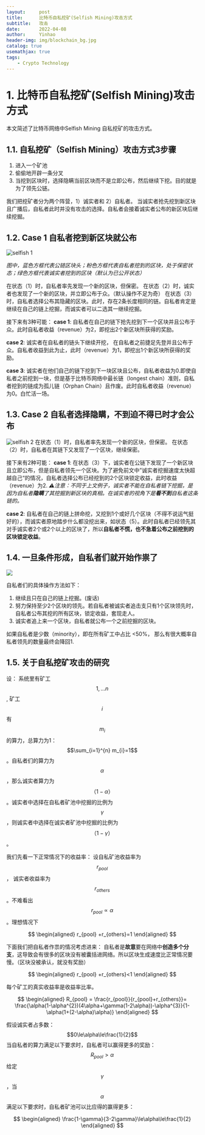 ```yaml
---
layout:     post
title:      比特币自私挖矿(Selfish Mining)攻击方式
subtitle:   攻击
date:       2022-04-08
author:     Yinhao
header-img: img/blockchain_bg.jpg
catalog: true
usemathjax: true
tags:
    - Crypto Technology
---
```


# 1. 比特币自私挖矿(Selfish Mining)攻击方式
本文简述了比特币网络中Selfish Mining 自私挖矿的攻击方式。

## 1.1. 自私挖矿（Selfish Mining）攻击方式3步骤
1. 进入一个矿池
2. 偷偷地开辟一条分叉
3. 当挖到区块时，选择隐瞒当前区块而不是立即公布，然后继续下挖。目的就是为了领先公链。


我们把挖矿者分为两个阵营，1）诚实者和 2）自私者。
当诚实者抢先挖到新区块且广播后，自私者此时并没有攻击的选择。自私者会接着诚实者公布的新区块后继续挖掘。

## 1.2. Case 1 自私者挖到新区块就公布
![selfish 1](https://github.com/YinhaoDeng/yinhao.github.io/blob/master/img/Selfish_case1.png?raw=true)

*图中，蓝色方框代表公链区块头；粉色方框代表自私者挖到的区块，处于保密状态；绿色方框代表诚实者挖到的区块（默认为已公开状态）*

在状态（1）时，自私者率先发现一个新的区块，但保密。
在状态（2）时，诚实者也发现了一个新的区块，并立即公布于众。（默认操作不足为奇）
在状态（3）时，自私者选择公布其隐藏的区块。此时，存在2条长度相同的链。自私者肯定是继续在自己的链上挖掘，而诚实者可以二选其一继续挖掘。

接下来有3种可能：
**case 1**: 自私者在自己的链下抢先挖到下一个区块并且公布于众。此时自私者收益（revenue）为2，即挖出2个新区块所获得的奖励。

**case 2**: 诚实者在自私者的链头下继续开挖， 在自私者之前捷足先登并且公布于众。自私者收益到此为止，此时（revenue）为1，即挖出1个新区块所获得的奖励。

**case 3**: 诚实者在他们自己的链下挖到下一块区块且公布，自私者收益为0.即使自私者之前挖到一块，但是基于比特币网络中最长链（longest chain）准则，自私者挖到的链成为孤儿链（Orphan Chain）且作废。此时自私者收益（revenue）为0。白忙活一场。


## 1.3. Case 2 自私者选择隐瞒，不到迫不得已时才会公布
![selfish 2](https://github.com/YinhaoDeng/yinhao.github.io/blob/master/img/Selfish_case2.png?raw=true)
在状态（1）时，自私者率先发现一个新的区块，但保密。
在状态（2）时，自私者在其链下又发现了一个区块，继续保密。

接下来有2种可能：
**case 1**: 在状态（3）下，诚实者在公链下发现了一个新区块且立即公布，但是自私者领先一个区块。为了避免前文中”诚实者挖掘速度太快超越自己“的情况，自私者选择公布已经挖到的2个区块锁定收益，此时收益（revenue）为2.
*⚠️注意：不同于上文例子，诚实者不能在自私者链下挖掘，是因为自私者**隐瞒**了其挖掘到新区块的真相。在诚实者的视角下是**看不到**自私者这条链的。*

**case 2**: 自私者在自己的链上拼命挖，又挖到1个或好几个区块（不得不说运气挺好的），而诚实者原地踏步什么都没挖出来，如状态（5）。此时自私者已经领先其对手诚实者2个或2个以上的区块了，所以**自私者不慌，也不急着公布之前挖到的区块锁定收益**。


## 1.4. 一旦条件形成，自私者们就开始作祟了
![](https://github.com/YinhaoDeng/yinhao.github.io/blob/master/img/Selfish_attack.png?raw=true)

自私者们的具体操作方法如下：
1. 继续且只在自己的链上挖掘。(废话)
2. 努力保持至少2个区块的领先。若自私者被诚实者追击支只有1个区块领先时，自私者公布其挖的所有区块，锁定收益，套现走人。
3. 诚实者追上来一个区块，自私者就公布一个之前挖掘的区块。

如果自私者是少数（minority），即在所有矿工中占比 <50%， 那么有很大概率自私者领先的数量最终会降回1.


## 1.5. 关于自私挖矿攻击的研究
设：
系统里有矿工 $$1,...n$$, 矿工 $$i$$ 有$$m_{i}$$的算力，总算力为1：$$\sum_{i=1}^{n} m_{i}=1$$。自私者们的算力为$$\alpha$$，那么诚实者算力为$$（1-\alpha）$$。诚实者中选择在自私者矿池中挖掘的比例为$$\gamma$$，则诚实者中选择在诚实者矿池中挖掘的比例为$$（1-\gamma）$$。

我们先看一下正常情况下的收益率：
设自私矿池收益率为$$r_{pool}$$， 诚实者收益率为$$r_{others}$$。不难看出 $$r_{pool} \propto \alpha$$。理想情况下

$$
\begin{aligned}
  r_{pool} +r_{others}=1
\end{aligned}
$$

下面我们把自私者作祟的情况考虑进来：
自私者是**故意**要在网络中**创造多个分支**，这导致会有很多的区块没有被囊括进网络。所以区块生成速度比正常情况要慢。（区块没被承认，就没有奖励）

$$
\begin{aligned}
  r_{pool} +r_{others}<1
\end{aligned}
$$


每个矿工的真实收益率是收益率比率。

$$
\begin{aligned}
  R_{pool} = \frac{r_{pool}}{r_{pool}+r_{others}}= \frac{\alpha(1-\alpha^{2})(4\alpha+\gamma(1-2\alpha))-\alpha^{3}}{1-\alpha(1+(2-\alpha)\alpha)}
\end{aligned}
$$


假设诚实者占多数： 
$$0\le\alpha\le\frac{1}{2}$$
当自私者的算力满足以下要求时，自私者可以赢得更多的奖励： 
$$R_{pool}>\alpha$$
给定$$\gamma$$，当$$\alpha$$满足以下要求时，自私者矿池可以比应得的赢得更多：  

$$
\begin{aligned}
  \frac{1-\gamma}{3-2\gamma}\le\alpha\le\frac{1}{2}
\end{aligned}
$$